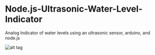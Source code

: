# Node.js-Ultrasonic-Water-Level-Indicator
Analog Indicator of water levels using an ultrasonic sensor, arduino, and node.js

![alt tag](https://cloud.githubusercontent.com/assets/7358455/9400112/fc72a7a2-47ef-11e5-8055-74cd9b4b465c.png)
